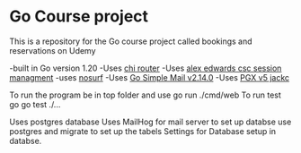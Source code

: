 # Go Course project

This is a repository for the Go course project called bookings and reservations on Udemy

-built in Go version 1.20
-Uses [chi router](github.com/go-chi/chi/v5)
-Uses [alex edwards csc session managment](github.com/alexedwards/scs/v2)
-uses [nosurf](github.com/justinas/nosurf)
-Uses [Go Simple Mail v2.14.0](github.com/xhit/go-simple-mail/v2) 
-Uses [PGX v5 jackc](github.com/jackc/pgx) 

To run the program be in top folder and use 
go run ./cmd/web 
To run test go 
go test ./...

Uses postgres database
Uses MailHog for mail server
to set up databse use postgres and migrate to set up the tabels
Settings for Database setup in databse.
